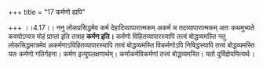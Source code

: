 +++
title = "17 कर्मणो ह्यपि"

+++
।।4.17।। ननु लोकप्रसिद्धमेव कर्म देहादिव्यापारात्मकम् अकर्म च
तदव्यापारात्मकम् अतः कथमुच्यते कवयोऽप्यत्र मोहं प्राप्ता इति तत्राह
**कर्मण इति।** कर्मणो विहितव्यापारस्यापि तत्त्वं बोद्धव्यमस्ति नतु
लोकसिद्धमात्रमेव अकर्मणाऽविहितव्यापारस्यापि तत्त्वं बोद्धव्यमस्ति
विकर्मणोऽपि निषिद्धस्यापि तत्त्वं बोद्धव्यमस्ति यतः कर्मणो गतिर्गहना।
कर्मण इत्युपलक्षणार्थम्। कर्माकर्मविकर्मणां तत्त्वं बोद्धव्यमस्ति। यतो
दुर्विज्ञेयमित्यर्थः।

